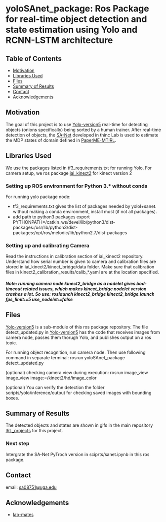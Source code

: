 # yoloSAnet_package: Ros Package for real-time object detection and state estimation using Yolo and RCNN-LSTM architecture

<!-- TABLE OF CONTENTS -->
## Table of Contents

* [Motivation](#about-the-project)
* [Libraries Used](#prerequisites)
* [Files](#files)
* [Summary of Results](#summary)
* [Contact](#contact)
* [Acknowledgements](#acknowledgements)

## Motivation
The goal of this project is to use [Yolo-version5](https://github.com/s-arora-1987/yolov5) real-time for detecting objects (onions specifically) being sorted by a human trainer. After real-time detection of objects, the [SA-Net](http://thinc.cs.uga.edu/files/sahdICRA20.pdf) developed in thinc Lab is used to estimate the MDP states of domain defined in [PaperME-MTIRL](https://arxiv.org/abs/2004.12873). 

## Libraries Used 
We use the packages listed in tf3_requirements.txt for running Yolo. For camera setup, we ros package [iai_kinect2](https://github.com/code-iai/iai_kinect2/tree/master/kinect2_bridge) for kinect version 2 

### Setting up ROS environment for Python 3.* without conda
For running yolo package node: 
- tf3_requirements.txt gives the list of packages needed by yolol+sanet. without making a conda environment, install most (if not all packages).  
- add path to python3 packages 
export PYTHONPATH=<your-home>/catkin_ws/devel/lib/python3/dist-packages:/usr/lib/python3/dist-packages:/opt/ros/melodic/lib/python2.7/dist-packages

### Setting up and calibrating Camera
Read the instructions in calibration section of iai_kinect2 repository. Understand how serial number is given to camera and calibration files are stored in iai_kinect2/kinect_bridge/data folder. Make sure that calibration files in kinect2_calibration_results/calib_*.yaml are at the location specified. 

##### Note: running camera node kinect2_bridge as a nodelet gives bod-timeout related issues, which makes kinect_bridge nodelet version crashes a lot. So use: roslaunch kinect2_bridge kinect2_bridge.launch fps_limit:=5 use_nodelet:=false

## Files
[Yolo-version5](https://github.com/s-arora-1987/yolov5) is a sub-module of this ros package repository. The file detect_updated.py in [Yolo-version5](https://github.com/s-arora-1987/yolov5) has the code that receives images from camera node, passes them thorugh Yolo, and publishes output on a ros topic. 

For running object recognition, run camera node. Then use following command in separate terminal: 
rosrun yoloSAnet_package detect_updated.py

(optional) checking camera view during execution:
rosrun image_view image_view image:=/kinect2/hd/image_color

(optional) You can verify the detection the folder scripts/yolo/inference/output for checking saved images with bounding boxes.

## Summary of Results
The detected objects and states are shown in gifs in the main repository [IRL_projects](https://github.com/s-arora-1987/sawyer_i2rl_project_workspace) for this project.

### Next step
Intergrate the SA-Net PyTroch version in sciprts/sanet.ipynb in this ros package. 

## Contact
email: sa08751@uga.edu

## Acknowledgements
- [lab-mates](http://thinc.cs.uga.edu/#person) 
